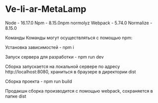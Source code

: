 # Ve-li-ar-MetaLamp
Node - 16.17.0
Npm - 8.15.0npm normolyz
Webpack - 5.74.0
Normalize - 8.15.0


Команды
Команды могут осуществляться с помощью npm:

Установка зависимостей - npm i 

Запуск сервера для разработки - npm run dev 

Сборка запускается на локальной сервере по адресу http://localhost:8080, храниться в браузере в директории dist

Сборка проекта - npm run build

Продакшн сборка производится с помощью webpack, сохраняется в папке dist